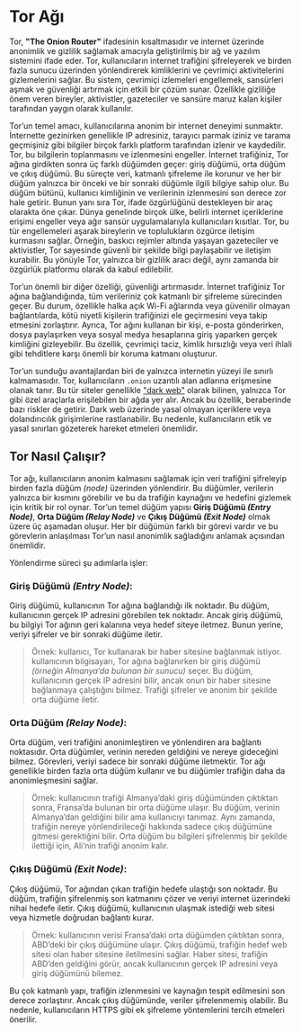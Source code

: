 <!-- NOTLAR
 - Bu içerik bilgi içerikli makale olacaktır.
 - Tablo eklemeyi unutmayın
 - Uygun görseller eklemeyi unutmayın.
 - İçerik kuralları ve ekleme yapmak sayfalarını ziyaret edebilirsiniz -->

# Tor Ağı

Tor, **"The Onion Router"** ifadesinin kısaltmasıdır ve internet üzerinde anonimlik ve gizlilik sağlamak amacıyla geliştirilmiş bir ağ ve yazılım sistemini ifade eder. Tor, kullanıcıların internet trafiğini şifreleyerek ve birden fazla sunucu üzerinden yönlendirerek kimliklerini ve çevrimiçi aktivitelerini gizlemelerini sağlar. Bu sistem, çevrimiçi izlemeleri engellemek, sansürleri aşmak ve güvenliği artırmak için etkili bir çözüm sunar. Özellikle gizliliğe önem veren bireyler, aktivistler, gazeteciler ve sansüre maruz kalan kişiler tarafından yaygın olarak kullanılır.

Tor’un temel amacı, kullanıcılarına anonim bir internet deneyimi sunmaktır. İnternette gezinirken genellikle IP adresiniz, tarayıcı parmak iziniz ve tarama geçmişiniz gibi bilgiler birçok farklı platform tarafından izlenir ve kaydedilir. Tor, bu bilgilerin toplanmasını ve izlenmesini engeller. İnternet trafiğiniz, Tor ağına girdikten sonra üç farklı düğümden geçer: giriş düğümü, orta düğüm ve çıkış düğümü. Bu süreçte veri, katmanlı şifreleme ile korunur ve her bir düğüm yalnızca bir önceki ve bir sonraki düğümle ilgili bilgiye sahip olur. Bu düğüm bütünü, kullanıcı kimliğinin ve verilerinin izlenmesini son derece zor hale getirir.
Bunun yanı sıra Tor, ifade özgürlüğünü destekleyen bir araç olarakta öne çıkar. Dünya genelinde birçok ülke, belirli internet içeriklerine erişimi engeller veya ağır sansür uygulamalarıyla kullanıcıları kısıtlar. Tor, bu tür engellemeleri aşarak bireylerin ve toplulukların özgürce iletişim kurmasını sağlar. Örneğin, baskıcı rejimler altında yaşayan gazeteciler ve aktivistler, Tor sayesinde güvenli bir şekilde bilgi paylaşabilir ve iletişim kurabilir. Bu yönüyle Tor, yalnızca bir gizlilik aracı değil, aynı zamanda bir özgürlük platformu olarak da kabul edilebilir.

Tor’un önemli bir diğer özelliği, güvenliği artırmasıdır. İnternet trafiğiniz Tor ağına bağlandığında, tüm verileriniz çok katmanlı bir şifreleme sürecinden geçer. Bu durum, özellikle halka açık Wi-Fi ağlarında veya güvenilir olmayan bağlantılarda, kötü niyetli kişilerin trafiğinizi ele geçirmesini veya takip etmesini zorlaştırır. Ayrıca, Tor ağını kullanan bir kişi, e-posta gönderirken, dosya paylaşırken veya sosyal medya hesaplarına giriş yaparken gerçek kimliğini gizleyebilir. Bu özellik, çevrimiçi taciz, kimlik hırsızlığı veya veri ihlali gibi tehditlere karşı önemli bir koruma katmanı oluşturur.

Tor’un sunduğu avantajlardan biri de yalnızca internetin yüzeyi ile sınırlı kalmamasıdır. Tor, kullanıcıların `.onion` uzantılı alan adlarına erişmesine olanak tanır. Bu tür siteler genellikle ["dark web"](https://guvendekal.org/#/dark_web) olarak bilinen, yalnızca Tor gibi özel araçlarla erişilebilen bir ağda yer alır. Ancak bu özellik, beraberinde bazı riskler de getirir. Dark web üzerinde yasal olmayan içeriklere veya dolandırıcılık girişimlerine rastlanabilir. Bu nedenle, kullanıcıların etik ve yasal sınırları gözeterek hareket etmeleri önemlidir.

## Tor Nasıl Çalışır?

Tor ağı, kullanıcıların anonim kalmasını sağlamak için veri trafiğini şifreleyip birden fazla düğüm _(node)_ üzerinden yönlendirir. Bu düğümler, verilerin yalnızca bir kısmını görebilir ve bu da trafiğin kaynağını ve hedefini gizlemek için kritik bir rol oynar. Tor’un temel düğüm yapısı **Giriş Düğümü _(Entry Node)_**, **Orta Düğüm _(Relay Node)_** ve **Çıkış Düğümü _(Exit Node)_** olmak üzere üç aşamadan oluşur. Her bir düğümün farklı bir görevi vardır ve bu görevlerin anlaşılması Tor’un nasıl anonimlik sağladığını anlamak açısından önemlidir.

Yönlendirme süreci şu adımlarla işler:

### **Giriş Düğümü _(Entry Node)_:**

Giriş düğümü, kullanıcının Tor ağına bağlandığı ilk noktadır. Bu düğüm, kullanıcının gerçek IP adresini görebilen tek noktadır. Ancak giriş düğümü, bu bilgiyi Tor ağının geri kalanına veya hedef siteye iletmez. Bunun yerine, veriyi şifreler ve bir sonraki düğüme iletir.

> Örnek: kullanıcı, Tor kullanarak bir haber sitesine bağlanmak istiyor. kullanıcının bilgisayarı, Tor ağına bağlanırken bir giriş düğümü _(örneğin Almanya’da bulunan bir sunucu)_ seçer. Bu düğüm, kullanıcının gerçek IP adresini bilir, ancak onun bir haber sitesine bağlanmaya çalıştığını bilmez. Trafiği şifreler ve anonim bir şekilde orta düğüme iletir.

### **Orta Düğüm _(Relay Node)_:**

Orta düğüm, veri trafiğini anonimleştiren ve yönlendiren ara bağlantı noktasıdır. Orta düğümler, verinin nereden geldiğini ve nereye gideceğini bilmez. Görevleri, veriyi sadece bir sonraki düğüme iletmektir. Tor ağı genellikle birden fazla orta düğüm kullanır ve bu düğümler trafiğin daha da anonimleşmesini sağlar.

> Örnek: kullanıcının trafiği Almanya’daki giriş düğümünden çıktıktan sonra, Fransa’da bulunan bir orta düğüme ulaşır. Bu düğüm, verinin Almanya’dan geldiğini bilir ama kullanıcıyı tanımaz. Aynı zamanda, trafiğin nereye yönlendirileceği hakkında sadece çıkış düğümüne gitmesi gerektiğini bilir. Orta düğüm bu bilgileri şifrelenmiş bir şekilde ilettiği için, Ali’nin trafiği anonim kalır.

### **Çıkış Düğümü _(Exit Node)_:**

Çıkış düğümü, Tor ağından çıkan trafiğin hedefe ulaştığı son noktadır. Bu düğüm, trafiğin şifrelenmiş son katmanını çözer ve veriyi internet üzerindeki nihai hedefe iletir. Çıkış düğümü, kullanıcının ulaşmak istediği web sitesi veya hizmetle doğrudan bağlantı kurar.

> Örnek: kullanıcının verisi Fransa’daki orta düğümden çıktıktan sonra, ABD’deki bir çıkış düğümüne ulaşır. Çıkış düğümü, trafiğin hedef web sitesi olan haber sitesine iletilmesini sağlar. Haber sitesi, trafiğin ABD’den geldiğini görür, ancak kullanıcının gerçek IP adresini veya giriş düğümünü bilemez.

Bu çok katmanlı yapı, trafiğin izlenmesini ve kaynağın tespit edilmesini son derece zorlaştırır. Ancak çıkış düğümünde, veriler şifrelenmemiş olabilir. Bu nedenle, kullanıcıların HTTPS gibi ek şifreleme yöntemlerini tercih etmeleri önerilir.
